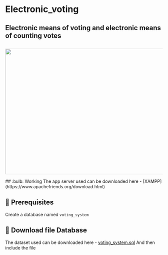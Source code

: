 # Electronic_voting

## Electronic means of voting and electronic means of counting votes
##
<p align="center"><img src="https://github.com/chandrikadeb7/Face-Mask-Detection/blob/master/Readme_images/Screen%20Shot%202020-05-14%20at%208.49.06%20PM.png" width="700" height="400"></p>
## :bulb: Working
The app server used can be downloaded here - [XAMPP](https://www.apachefriends.org/download.html)

## :key: Prerequisites
Create a database named <code>voting_system</code> 

## :file_folder: Download file Database
The dataset used can be downloaded here - [voting_system.sql](https://github.com/mojtaba-almayhay/Electronic_voting/blob/main/db/voting_system.sql)
And then include the file
